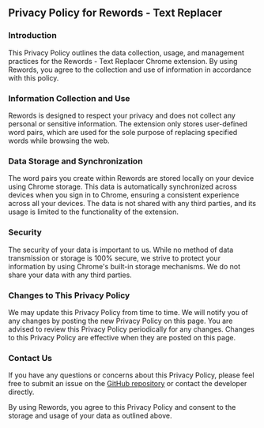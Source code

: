 ## Privacy Policy for Rewords - Text Replacer

### Introduction

This Privacy Policy outlines the data collection, usage, and management practices for the Rewords - Text Replacer Chrome extension. By using Rewords, you agree to the collection and use of information in accordance with this policy.

### Information Collection and Use

Rewords is designed to respect your privacy and does not collect any personal or sensitive information. The extension only stores user-defined word pairs, which are used for the sole purpose of replacing specified words while browsing the web.

### Data Storage and Synchronization

The word pairs you create within Rewords are stored locally on your device using Chrome storage. This data is automatically synchronized across devices when you sign in to Chrome, ensuring a consistent experience across all your devices. The data is not shared with any third parties, and its usage is limited to the functionality of the extension.

### Security

The security of your data is important to us. While no method of data transmission or storage is 100% secure, we strive to protect your information by using Chrome's built-in storage mechanisms. We do not share your data with any third parties.

### Changes to This Privacy Policy

We may update this Privacy Policy from time to time. We will notify you of any changes by posting the new Privacy Policy on this page. You are advised to review this Privacy Policy periodically for any changes. Changes to this Privacy Policy are effective when they are posted on this page.

### Contact Us

If you have any questions or concerns about this Privacy Policy, please feel free to submit an issue on the [GitHub repository](https://github.com/sanderbell/rewords) or contact the developer directly.

By using Rewords, you agree to this Privacy Policy and consent to the storage and usage of your data as outlined above.
